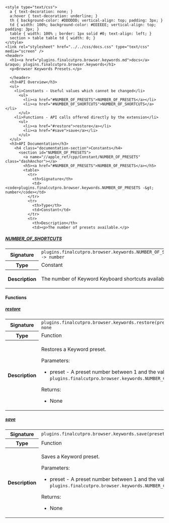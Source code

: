     <style type="text/css">
      a { text-decoration: none; }
      a:hover { text-decoration: underline; }
      th { background-color: #DDDDDD; vertical-align: top; padding: 3px; }
      td { width: 100%; background-color: #EEEEEE; vertical-align: top; padding: 3px; }
      table { width: 100% ; border: 1px solid #0; text-align: left; }
      section > table table td { width: 0; }
    </style>
    <link rel="stylesheet" href="../../css/docs.css" type="text/css" media="screen" />
    <header>
      <h1><a href="plugins.finalcutpro.browser.keywords.md">docs</a> &raquo; plugins.finalcutpro.browser.keywords</h1>
      <p>Browser Keywords Presets.</p>

      </header>
      <h3>API Overview</h3>
      <ul>
        <li>Constants - Useful values which cannot be changed</li>
          <ul>
            <li><a href="#NUMBER_OF_PRESETS">NUMBER_OF_PRESETS</a></li>
            <li><a href="#NUMBER_OF_SHORTCUTS">NUMBER_OF_SHORTCUTS</a></li>
          </ul>
        <li>Functions - API calls offered directly by the extension</li>
          <ul>
            <li><a href="#restore">restore</a></li>
            <li><a href="#save">save</a></li>
          </ul>
      </ul>
      <h3>API Documentation</h3>
        <h4 class="documentation-section">Constants</h4>
          <section id="NUMBER_OF_PRESETS">
            <a name="//apple_ref/cpp/Constant/NUMBER_OF_PRESETS" class="dashAnchor"></a>
            <h5><a href="#NUMBER_OF_PRESETS">NUMBER_OF_PRESETS</a></h5>
            <table>
              <tr>
                <th>Signature</th>
                <td><code>plugins.finalcutpro.browser.keywords.NUMBER_OF_PRESETS -&gt; number</code></td>
              </tr>
              <tr>
                <th>Type</th>
                <td>Constant</td>
              </tr>
              <tr>
                <th>Description</th>
                <td><p>The number of presets available.</p>
</td>
              </tr>
            </table>
          </section>
          <section id="NUMBER_OF_SHORTCUTS">
            <a name="//apple_ref/cpp/Constant/NUMBER_OF_SHORTCUTS" class="dashAnchor"></a>
            <h5><a href="#NUMBER_OF_SHORTCUTS">NUMBER_OF_SHORTCUTS</a></h5>
            <table>
              <tr>
                <th>Signature</th>
                <td><code>plugins.finalcutpro.browser.keywords.NUMBER_OF_SHORTCUTS -&gt; number</code></td>
              </tr>
              <tr>
                <th>Type</th>
                <td>Constant</td>
              </tr>
              <tr>
                <th>Description</th>
                <td><p>The number of Keyword Keyboard shortcuts available.</p>
</td>
              </tr>
            </table>
          </section>
        <h4 class="documentation-section">Functions</h4>
          <section id="restore">
            <a name="//apple_ref/cpp/Function/restore" class="dashAnchor"></a>
            <h5><a href="#restore">restore</a></h5>
            <table>
              <tr>
                <th>Signature</th>
                <td><code>plugins.finalcutpro.browser.keywords.restore(preset) -&gt; none</code></td>
              </tr>
              <tr>
                <th>Type</th>
                <td>Function</td>
              </tr>
              <tr>
                <th>Description</th>
                <td><p>Restores a Keyword preset.</p>
<p>Parameters:</p>
<ul>
<li>preset - A preset number between 1 and the value of <code>plugins.finalcutpro.browser.keywords.NUMBER_OF_PRESETS</code>.</li>
</ul>
<p>Returns:</p>
<ul>
<li>None</li>
</ul>
</td>
              </tr>
            </table>
          </section>
          <section id="save">
            <a name="//apple_ref/cpp/Function/save" class="dashAnchor"></a>
            <h5><a href="#save">save</a></h5>
            <table>
              <tr>
                <th>Signature</th>
                <td><code>plugins.finalcutpro.browser.keywords.save(preset) -&gt; none</code></td>
              </tr>
              <tr>
                <th>Type</th>
                <td>Function</td>
              </tr>
              <tr>
                <th>Description</th>
                <td><p>Saves a Keyword preset.</p>
<p>Parameters:</p>
<ul>
<li>preset - A preset number between 1 and the value of <code>plugins.finalcutpro.browser.keywords.NUMBER_OF_PRESETS</code>.</li>
</ul>
<p>Returns:</p>
<ul>
<li>None</li>
</ul>
</td>
              </tr>
            </table>
          </section>
